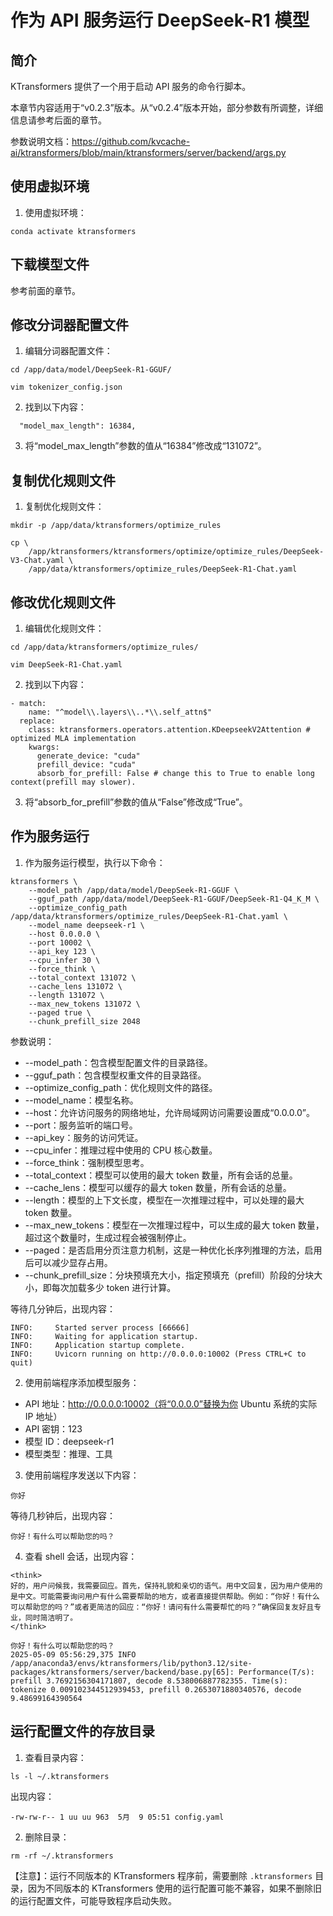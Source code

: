 # 作为 API 服务运行 DeepSeek-R1 模型

## 简介

KTransformers 提供了一个用于启动 API 服务的命令行脚本。

本章节内容适用于“v0.2.3”版本。从“v0.2.4”版本开始，部分参数有所调整，详细信息请参考后面的章节。

参数说明文档：https://github.com/kvcache-ai/ktransformers/blob/main/ktransformers/server/backend/args.py

## 使用虚拟环境

1. 使用虚拟环境：
```
conda activate ktransformers
```

## 下载模型文件

参考前面的章节。

## 修改分词器配置文件

1. 编辑分词器配置文件：
```
cd /app/data/model/DeepSeek-R1-GGUF/

vim tokenizer_config.json
```

2. 找到以下内容：
```
  "model_max_length": 16384,
```

3. 将“model_max_length”参数的值从“16384”修改成“131072”。

## 复制优化规则文件

1. 复制优化规则文件：
```
mkdir -p /app/data/ktransformers/optimize_rules

cp \
    /app/ktransformers/ktransformers/optimize/optimize_rules/DeepSeek-V3-Chat.yaml \
    /app/data/ktransformers/optimize_rules/DeepSeek-R1-Chat.yaml
```

## 修改优化规则文件

1. 编辑优化规则文件：
```
cd /app/data/ktransformers/optimize_rules/

vim DeepSeek-R1-Chat.yaml
```

2. 找到以下内容：
```
- match:
    name: "^model\\.layers\\..*\\.self_attn$"
  replace:
    class: ktransformers.operators.attention.KDeepseekV2Attention # optimized MLA implementation
    kwargs:
      generate_device: "cuda"
      prefill_device: "cuda"
      absorb_for_prefill: False # change this to True to enable long context(prefill may slower).
```

3. 将“absorb_for_prefill”参数的值从“False”修改成“True”。

## 作为服务运行

1. 作为服务运行模型，执行以下命令：
```
ktransformers \
    --model_path /app/data/model/DeepSeek-R1-GGUF \
    --gguf_path /app/data/model/DeepSeek-R1-GGUF/DeepSeek-R1-Q4_K_M \
    --optimize_config_path /app/data/ktransformers/optimize_rules/DeepSeek-R1-Chat.yaml \
    --model_name deepseek-r1 \
    --host 0.0.0.0 \
    --port 10002 \
    --api_key 123 \
    --cpu_infer 30 \
    --force_think \
    --total_context 131072 \
    --cache_lens 131072 \
    --length 131072 \
    --max_new_tokens 131072 \
    --paged true \
    --chunk_prefill_size 2048
```

参数说明：
* --model_path：包含模型配置文件的目录路径。
* --gguf_path：包含模型权重文件的目录路径。
* --optimize_config_path：优化规则文件的路径。
* --model_name：模型名称。
* --host：允许访问服务的网络地址，允许局域网访问需要设置成“0.0.0.0”。
* --port：服务监听的端口号。
* --api_key：服务的访问凭证。
* --cpu_infer：推理过程中使用的 CPU 核心数量。
* --force_think：强制模型思考。
* --total_context：模型可以使用的最大 token 数量，所有会话的总量。
* --cache_lens：模型可以缓存的最大 token 数量，所有会话的总量。
* --length：模型的上下文长度，模型在一次推理过程中，可以处理的最大 token 数量。
* --max_new_tokens：模型在一次推理过程中，可以生成的最大 token 数量，超过这个数量时，生成过程会被强制停止。
* --paged：是否启用分页注意力机制，这是一种优化长序列推理的方法，启用后可以减少显存占用。
* --chunk_prefill_size：分块预填充大小，指定预填充（prefill）阶段的分块大小，即每次加载多少 token 进行计算。

等待几分钟后，出现内容：
```
INFO:     Started server process [66666]
INFO:     Waiting for application startup.
INFO:     Application startup complete.
INFO:     Uvicorn running on http://0.0.0.0:10002 (Press CTRL+C to quit)
```

2. 使用前端程序添加模型服务：
* API 地址：http://0.0.0.0:10002（将“0.0.0.0”替换为你 Ubuntu 系统的实际 IP 地址）
* API 密钥：123
* 模型 ID：deepseek-r1
* 模型类型：推理、工具

3. 使用前端程序发送以下内容：
```
你好
```

等待几秒钟后，出现内容：
```
你好！有什么可以帮助您的吗？
```

4. 查看 shell 会话，出现内容：
```
<think>
好的，用户问候我，我需要回应。首先，保持礼貌和亲切的语气。用中文回复，因为用户使用的是中文。可能需要询问用户有什么需要帮助的地方，或者直接提供帮助。例如：“你好！有什么可以帮助您的吗？”或者更简洁的回应：“你好！请问有什么需要帮忙的吗？”确保回复友好且专业，同时简洁明了。
</think>

你好！有什么可以帮助您的吗？
2025-05-09 05:56:29,375 INFO /app/anaconda3/envs/ktransformers/lib/python3.12/site-packages/ktransformers/server/backend/base.py[65]: Performance(T/s): prefill 3.7692156304171807, decode 8.538006887782355. Time(s): tokenize 0.009102344512939453, prefill 0.2653071880340576, decode 9.48699164390564
```

## 运行配置文件的存放目录

1. 查看目录内容：
```
ls -l ~/.ktransformers
```

出现内容：
```
-rw-rw-r-- 1 uu uu 963  5月  9 05:51 config.yaml
```

2. 删除目录：
```
rm -rf ~/.ktransformers
```

【注意】：运行不同版本的 KTransformers 程序前，需要删除 `.ktransformers` 目录，因为不同版本的 KTransformers 使用的运行配置可能不兼容，如果不删除旧的运行配置文件，可能导致程序启动失败。

